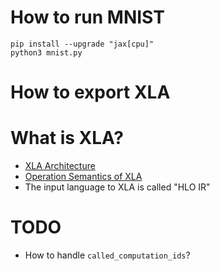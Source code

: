 # How to run MNIST
```
pip install --upgrade "jax[cpu]"
python3 mnist.py
```

# How to export XLA

# What is XLA?
- [XLA Architecture](https://www.tensorflow.org/xla/architecture)
- [Operation Semantics of XLA](https://www.tensorflow.org/xla/operation_semantics)
- The input language to XLA is called "HLO IR"

# TODO
- How to handle `called_computation_ids`?
